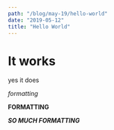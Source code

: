 ```yaml
---
path: "/blog/may-19/hello-world"
date: "2019-05-12"
title: "Hello World"
---
```


# It works

yes it does

_formatting_

**FORMATTING**

**_SO MUCH FORMATTING_**
